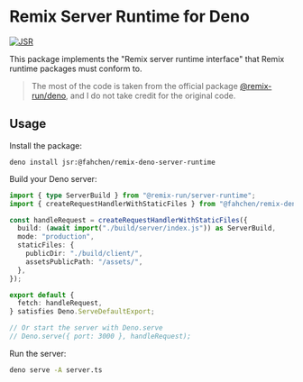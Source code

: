 # Remix Server Runtime for Deno

[![JSR](https://jsr.io/badges/@fahchen/remix-deno-server-runtime)](https://jsr.io/@fahchen/remix-deno-server-runtime)

This package implements the "Remix server runtime interface" that Remix runtime
packages must conform to.

> The most of the code is taken from the official package
> [@remix-run/deno](https://github.com/remix-run/remix/tree/main/packages/remix-deno),
> and I do not take credit for the original code.

## Usage

Install the package:

```
deno install jsr:@fahchen/remix-deno-server-runtime
```

Build your Deno server:

```typescript
import { type ServerBuild } from "@remix-run/server-runtime";
import { createRequestHandlerWithStaticFiles } from "@fahchen/remix-deno-server-runtime";

const handleRequest = createRequestHandlerWithStaticFiles({
  build: (await import("./build/server/index.js")) as ServerBuild,
  mode: "production",
  staticFiles: {
    publicDir: "./build/client/",
    assetsPublicPath: "/assets/",
  },
});

export default {
  fetch: handleRequest,
} satisfies Deno.ServeDefaultExport;

// Or start the server with Deno.serve
// Deno.serve({ port: 3000 }, handleRequest);
```

Run the server:

```bash
deno serve -A server.ts
```
